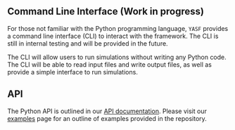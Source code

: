## Command Line Interface (Work in progress)

For those not familiar with the Python programming language, `YASF` provides a command line interface (CLI) to interact with the framework. The CLI is still in internal testing and will be provided in the future.

The CLI will allow users to run simulations without writing any Python code. The CLI will be able to read input files and write output files, as well as provide a simple interface to run simulations.

## API

The Python API is outlined in our [API documentation](reference/).
Please visit our [examples](/getting-started/examples.md) page for an outline of examples provided in the repository.

